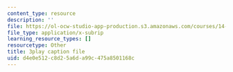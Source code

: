 ```yaml
---
content_type: resource
description: ''
file: https://ol-ocw-studio-app-production.s3.amazonaws.com/courses/14-01-principles-of-microeconomics-fall-2018/d4e0e512c8d25a6da99c475a8501168c_BNy84DCRxzo.vtt
file_type: application/x-subrip
learning_resource_types: []
resourcetype: Other
title: 3play caption file
uid: d4e0e512-c8d2-5a6d-a99c-475a8501168c
---
```


